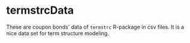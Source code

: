 # termstrcData

These are coupon bonds' data of `termstrc` R-package in csv files. It is a nice data set for term structure modeling.
